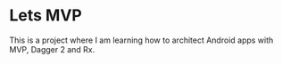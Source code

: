 Lets MVP
========

This is a project where I am learning how to architect Android apps with MVP, Dagger 2 and Rx.